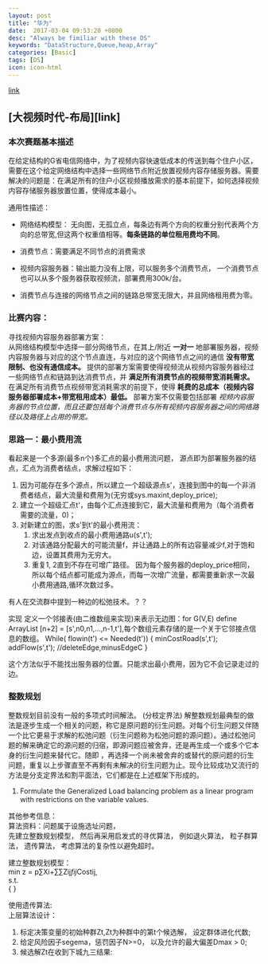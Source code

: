 ```yaml
---
layout: post
title: "华为"
date:  2017-03-04 09:53:20 +0800
desc: "Always be fimiliar with these DS"
keywords: "DataStructure,Queue,heap,Array"
categories: [Basic]
tags: [DS]
icon: icon-html
---
```

[link](http://codecraft.huawei.com/home/detail)
## [大视频时代-布局][link]
### 本次赛题基本描述
在给定结构的G省电信网络中，为了视频内容快速低成本的传送到每个住户小区，需要在这个给定网络结构中选择一些网络节点附近放置视频内容存储服务器。需要解决的问题是：在满足所有的住户小区视频播放需求的基本前提下，如何选择视频内容存储服务器放置位置，使得成本最小。

通用性描述：  
* 网络结构模型： 无向图，无孤立点，每条边有两个方向的权重分别代表两个方向的总带宽,但这两个权重值相等。**每条链路的单位租用费均不同**。  

* 消费节点：需要满足不同节点的消费需求  
* 视频内容服务器：输出能力没有上限，可以服务多个消费节点， 一个消费节点也可以从多个服务器获取视频流，部署费用300k/台。  
* 消费节点与连接的网络节点之间的链路总带宽无限大，并且网络租用费为零。  

### 比赛内容：
寻找视频内容服务器部署方案：  
从网络结构模型中选择一部分网络节点，在其上/附近 **一对一** 地部署服务器，视频内容服务器与对应的这个节点直连，与对应的这个网络节点之间的通信 **没有带宽限制、也没有通信成本。** 提供的部署方案需要使得视频流从视频内容服务器经过一些网络节点和链路到达消费节点，并 **满足所有消费节点的视频带宽消耗需求。**  
在满足所有消费节点视频带宽消耗需求的前提下，使得 **耗费的总成本（视频内容服务器部署成本+带宽租用成本）最低。** 部署方案不仅需要包括部署 *视频内容服务器的节点位置，而且还要包括每个消费节点与所有视频内容服务器之间的网络路径以及路径上占用的带宽。*


### 思路一：最小费用流
看起来是一个多源(最多n个)多汇点的最小费用流问题， 源点即为部署服务器的结点，汇点为消费者结点，求解过程如下：

1. 因为可能存在多个源点，所以建立一个超级源点s'，连接到图中的每一个非消费者结点，最大流量和费用为(无穷或sys.maxint,deploy_price);
2. 建立一个超级汇点t'，由每个汇点连接到它，最大流量和费用为（每个消费者需要的流量，0)；
3. 对新建立的图，求s'到t'的最小费用流：
	1. 求出发点到收点的最小费用通路u(s',t');
	2. 对该通路分配最大的可能流量f，并让通路上的所有边容量减少f,对于饱和边，设置其费用为无穷大。
	3. 重复1, 2直到不存在可增广路径。
因为每个服务器的deploy_price相同，所以每个结点都可能成为源点，而每一次增广流量，都需要重新求一次最小费用通路,循环次数过多。  
  
有人在交流群中提到一种边的松弛技术。？？  
  
实现
定义一个邻接表(由二维数组来实现)来表示无边图：for G(V,E) define ArrayList<Node> [n+2] = [s',n0,n1,...,n-1,t'],每个数组元素存储的是一个关于它邻接点信息的数组。
While( flowin(t') <= Needed(t'))
{
	minCostRoad(s',t');
	addFlow(s',t');	//deleteEdge,minusEdgeC
}

这个方法似乎不能找出服务器的位置。只能求出最小费用，因为它不会记录走过的边。

### 整数规划
整数规划目前没有一般的多项式时间解法。  (分枝定界法)
解整数规划最典型的做法是逐步生成一个相关的问题，称它是原问题的衍生问题。对每个衍生问题又伴随一个比它更易于求解的松弛问题（衍生问题称为松弛问题的源问题）。通过松弛问题的解来确定它的源问题的归宿，即源问题应被舍弃，还是再生成一个或多个它本身的衍生问题来替代它。随即 ，再选择一个尚未被舍弃的或替代的原问题的衍生问题，重复以上步骤直至不再剩有未解决的衍生问题为止。现今比较成功又流行的方法是分支定界法和割平面法，它们都是在上述框架下形成的。  

  
1. Formulate the Generalized Load balancing problem as a linear program with restrictions on the variable values.
  
  
其他参考信息：  
算法资料：问题属于设施选址问题，  
先建立整数规划模型， 然后再采用启发式的寻优算法， 例如退火算法， 粒子群算法， 遗传算法， 考虑算法的复杂性以避免超时。  

建立整数规划模型：  
min z = p∑Xi+∑∑Zij*fij*Costij,  
s.t.  
 {
}  
  
使用遗传算法:  
上层算法设计：
1. 标定决策变量的初始种群Zt,Zt为种群中的第t个候选解， 设定群体进化代数;
2. 给定风险因子segema，惩罚因子N>=0， 以及允许的最大偏差Dmax > 0;  
3. 候选解Zt在收到下城九三结果:   
